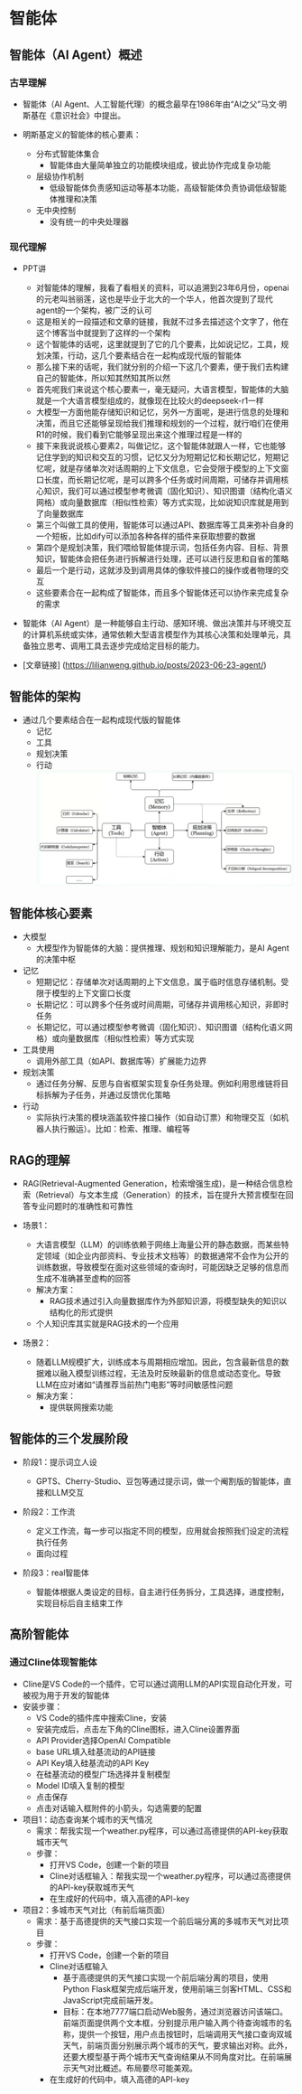 # 智能体

## 智能体（AI Agent）概述

### 古早理解

* 智能体（AI Agent、人工智能代理）的概念最早在1986年由“AI之父”马文·明斯基在《意识社会》中提出。

* 明斯基定义的智能体的核心要素：
  - 分布式智能体集合
    * 智能体由大量简单独立的功能模块组成，彼此协作完成复杂功能
  - 层级协作机制
    * 低级智能体负责感知运动等基本功能，高级智能体负责协调低级智能体推理和决策
  - 无中央控制
    * 没有统一的中央处理器

### 现代理解

* PPT讲
    * 对智能体的理解，我看了看相关的资料，可以追溯到23年6月份，openai的元老叫翁丽莲，这也是毕业于北大的一个华人，他首次提到了现代agent的一个架构，被广泛的认可
    * 这是相关的一段描述和文章的链接，我就不过多去描述这个文字了，他在这个博客当中就提到了这样的一个架构
    * 这个智能体的话呢，这里就提到了它的几个要素，比如说记忆，工具，规划决策，行动，这几个要素结合在一起构成现代版的智能体
    * 那么接下来的话呢，我们就分别的介绍一下这几个要素，便于我们去构建自己的智能体，所以知其然知其所以然
    * 首先呢我们来说这个核心要素一，毫无疑问，大语言模型，智能体的大脑就是一个大语言模型组成的，就像现在比较火的deepseek-r1一样
    * 大模型一方面他能存储知识和记忆，另外一方面呢，是进行信息的处理和决策，而且它还能够呈现给我们推理和规划的一个过程，就行咱们在使用R1的时候，我们看到它能够呈现出来这个推理过程是一样的
    * 接下来我说说核心要素2，叫做记忆，这个智能体就跟人一样，它也能够记住学到的知识和交互的习惯，记忆又分为短期记忆和长期记忆，短期记忆呢，就是存储单次对话周期的上下文信息，它会受限于模型的上下文窗口长度，而长期记忆呢，是可以跨多个任务或时间周期，可储存并调用核心知识，我们可以通过模型参考微调（固化知识）、知识图谱（结构化语义网格）或向量数据库（相似性检索）等方式实现，比如说知识库就是用到了向量数据库
    * 第三个叫做工具的使用，智能体可以通过API、数据库等工具来弥补自身的一个短板，比如dify可以添加各种各样的插件来获取想要的数据
    * 第四个是规划决策，我们喂给智能体提示词，包括任务内容、目标、背景知识，智能体会把任务进行拆解进行处理，还可以进行反思和自省的策略
    * 最后一个是行动，这就涉及到调用具体的像软件接口的操作或者物理的交互
    * 这些要素合在一起构成了智能体，而且多个智能体还可以协作来完成复杂的需求

* 智能体（AI Agent）是一种能够自主行动、感知环境、做出决策并与环境交互的计算机系统或实体，通常依赖大型语言模型作为其核心决策和处理单元，具备独立思考、调用工具去逐步完成给定目标的能力。

* [文章链接] (https://lilianweng.github.io/posts/2023-06-23-agent/)

## 智能体的架构
* 通过几个要素结合在一起构成现代版的智能体
  - 记忆
  - 工具
  - 规划决策
  - 行动
  ![智能体架构](images/智能体架构.png)

## 智能体核心要素
* 大模型
  - 大模型作为智能体的大脑：提供推理、规划和知识理解能力，是AI Agent的决策中枢
* 记忆
  - 短期记忆：存储单次对话周期的上下文信息，属于临时信息存储机制。受限于模型的上下文窗口长度
  - 长期记忆：可以跨多个任务或时间周期，可储存并调用核心知识，非即时任务
  - 长期记忆，可以通过模型参考微调（固化知识）、知识图谱（结构化语义网格）或向量数据库（相似性检索）等方式实现
* 工具使用
  - 调用外部工具（如API、数据库等）扩展能力边界
* 规划决策
  - 通过任务分解、反思与自省框架实现复杂任务处理。例如利用思维链将目标拆解为子任务，并通过反馈优化策略
* 行动
  - 实际执行决策的模块涵盖软件接口操作（如自动订票）和物理交互（如机器人执行搬运）。比如：检索、推理、编程等

## RAG的理解

* RAG(Retrieval-Augmented Generation，检索增强生成)，是一种结合信息检索（Retrieval）与文本生成（Generation）的技术，旨在提升大预言模型在回答专业问题时的准确性和可靠性
* 场景1：
  - 大语言模型（LLM）的训练依赖于网络上海量公开的静态数据，而某些特定领域（如企业内部资料、专业技术文档等）的数据通常不会作为公开的训练数据，导致模型在面对这些领域的查询时，可能因缺乏足够的信息而生成不准确甚至虚构的回答
  - 解决方案：
    * RAG技术通过引入向量数据库作为外部知识源，将模型缺失的知识以结构化的形式提供
  - 个人知识库其实就是RAG技术的一个应用

* 场景2：
  - 随着LLM规模扩大，训练成本与周期相应增加。因此，包含最新信息的数据难以融入模型训练过程，无法及时反映最新的信息或动态变化。导致LLM在应对诸如“请推荐当前热门电影”等时间敏感性问题
  - 解决方案：
    * 提供联网搜索功能

## 智能体的三个发展阶段
* 阶段1：提示词立人设
  - GPTS、Cherry-Studio、豆包等通过提示词，做一个阉割版的智能体，直接和LLM交互

* 阶段2：工作流
  - 定义工作流，每一步可以指定不同的模型，应用就会按照我们设定的流程执行任务
  - 面向过程

* 阶段3：real智能体
  - 智能体根据人类设定的目标，自主进行任务拆分，工具选择，进度控制，实现目标后自主结束工作

## 高阶智能体

### 通过Cline体现智能体
* Cline是VS Code的一个插件，它可以通过调用LLM的API实现自动化开发，可被视为用于开发的智能体
* 安装步骤：
  * VS Code的插件库中搜索Cline，安装
  * 安装完成后，点击左下角的Cline图标，进入Cline设置界面
  * API Provider选择OpenAI Compatible
  * base URL填入硅基流动的API链接
  * API Key填入硅基流动的API Key
  * 在硅基流动的模型广场选择并复制模型
  * Model ID填入复制的模型
  * 点击保存
  * 点击对话输入框附件的小箭头，勾选需要的配置
* 项目1：动态查询某个城市的天气情况
  - 需求：帮我实现一个weather.py程序，可以通过高德提供的API-key获取城市天气
  - 步骤：
    * 打开VS Code，创建一个新的项目
    * Cline对话框输入：帮我实现一个weather.py程序，可以通过高德提供的API-key获取城市天气
    * 在生成好的代码中，填入高德的API-key
* 项目2：多城市天气对比（有前后端页面）
  - 需求：基于高德提供的天气接口实现一个前后端分离的多城市天气对比项目
  - 步骤：
    * 打开VS Code，创建一个新的项目
    * Cline对话框输入
      - 基于高德提供的天气接口实现一个前后端分离的项目，使用Python Flask框架完成后端开发，使用前端三剑客HTML、CSS和JavaScript完成前端开发。
      - 目标：在本地7777端口启动Web服务，通过浏览器访问该端口。前端页面提供两个文本框，分别提示用户输入两个待查询城市的名称，提供一个按钮，用户点击按钮时，后端调用天气接口查询双城天气，前端页面分别展示两个城市的天气，要求输出对称。此外，还要大模型基于两个城市天气查询结果从不同角度对比。在前端展示天气对比概述。布局要尽可能美观。
    * 在生成好的代码中，填入高德的API-key

